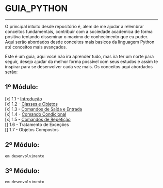 # GUIA_PYTHON
 
 ***
 
 O principal intuito desde repositório é, alem de me ajudar a relembrar conceitos fundamentais, contribuir com a sociedade academica de forma positiva tentando disseminar o maximo de conhecimento que eu puder. Aqui serão abordados desde conceitos mais basicos da linguagem Python até conceitos mais avançados. 

 Este é um guia, aqui você não ira aprender tudo, mas ira ter um norte para seguir, desejo ajudar da melhor forma possível com seus estudos e assim te inspirar para se desenvolver cada vez mais. Os conceitos aqui abordados serão:

 ## 1º Módulo:
[x] 1.1 - [Introdução](Modulo_1/1.1_Introdução/)  
[x] 1.2 - [Classes e Objetos](Modulo_1/1.2_Classes_e_Objetos/)  
[x] 1.3 - [Comandos de Saída e Entrada](Modulo_1/1.3_Comandos_de_saida_e_entrada/)  
[x] 1.4 - [Comando Condicional](Modulo_1/1.4_Comandos_Condicionais/)  
[x] 1.5 - [Comandos de Repetição](Modulo_1/1.5_Comandos_De_Repetição/)  
[] 1.6 - Tratamento de Exceções  
[] 1.7 - Objetos Compostos  

## 2º Módulo:
    em desenvolvimento

## 3º Módulo:
    em desenvolvimento